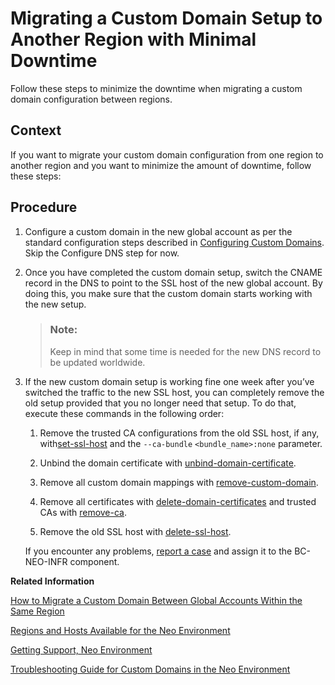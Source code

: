 <!-- loioff70cd7535af4483a2af516dea5d8a52 -->

# Migrating a Custom Domain Setup to Another Region with Minimal Downtime

Follow these steps to minimize the downtime when migrating a custom domain configuration between regions.



## Context

If you want to migrate your custom domain configuration from one region to another region and you want to minimize the amount of downtime, follow these steps:



## Procedure

1.  Configure a custom domain in the new global account as per the standard configuration steps described in [Configuring Custom Domains](https://help.sap.com/docs/btp/sap-btp-neo-environment/configuring-custom-domains). Skip the Configure DNS step for now.

2.  Once you have completed the custom domain setup, switch the CNAME record in the DNS to point to the SSL host of the new global account. By doing this, you make sure that the custom domain starts working with the new setup.

    > ### Note:  
    > Keep in mind that some time is needed for the new DNS record to be updated worldwide.

3.  If the new custom domain setup is working fine one week after you’ve switched the traffic to the new SSL host, you can completely remove the old setup provided that you no longer need that setup. To do that, execute these commands in the following order:

    1.  Remove the trusted CA configurations from the old SSL host, if any, with[set-ssl-host](https://help.sap.com/docs/btp/sap-btp-neo-environment/set-ssl-host) and the `--ca-bundle` `<bundle_name>:none` parameter.

    2.  Unbind the domain certificate with [unbind-domain-certificate](https://help.sap.com/docs/btp/sap-btp-neo-environment/unbind-domain-certificate).

    3.  Remove all custom domain mappings with [remove-custom-domain](https://help.sap.com/docs/btp/sap-btp-neo-environment/remove-custom-domain).

    4.  Remove all certificates with [delete-domain-certificates](https://help.sap.com/docs/btp/sap-btp-neo-environment/delete-domain-certificate) and trusted CAs with [remove-ca](https://help.sap.com/docs/btp/sap-btp-neo-environment/remove-ca).

    5.  Remove the old SSL host with [delete-ssl-host](https://help.sap.com/docs/btp/sap-btp-neo-environment/delete-ssl-host).


    If you encounter any problems, [report a case](https://me.sap.com/home) and assign it to the BC-NEO-INFR component.


**Related Information**  


[How to Migrate a Custom Domain Between Global Accounts Within the Same Region](https://blogs.sap.com/2021/06/29/how-to-migrate-a-custom-domain-between-global-accounts)

[Regions and Hosts Available for the Neo Environment](https://help.sap.com/docs/btp/sap-btp-neo-environment/regions-and-hosts-available-for-neo-environment)

[Getting Support, Neo Environment](https://help.sap.com/docs/btp/sap-btp-neo-environment/getting-support-neo-environment)

[Troubleshooting Guide for Custom Domains in the Neo Environment](troubleshooting-guide-for-custom-domains-in-the-neo-environment-216e0ed.md "Use this troubleshooting guide to quickly identify and resolve issues with custom domains in the SAP BTP, Neo environment.")

